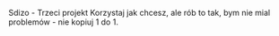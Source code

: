 Sdizo - Trzeci projekt
Korzystaj jak chcesz, ale rób to tak, bym nie mial problemów - nie kopiuj 1 do 1.
